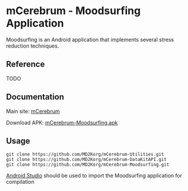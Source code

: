 # mCerebrum - Moodsurfing Application

Moodsurfing is an Android application that implements several stress reduction techniques.

## Reference
TODO

## Documentation
Main site: [mCerebrum](http://md2korg.github.io/mCerebrum/)

Download APK: [mCerebrum-Moodsurfing.apk](http://md2korg.github.io/mCerebrum/apks)

## Usage
```
git clone https://github.com/MD2Korg/mCerebrum-Utilities.git
git clone https://github.com/MD2Korg/mCerebrum-DataKitAPI.git
git clone https://github.com/MD2Korg/mCerebrum-Moodsurfing.git
```

[Android Studio](http://developer.android.com/tools/studio/index.html) should be used to import the Moodsurfing application for compilation

